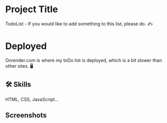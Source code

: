 
# Project Title

TodoList - If you would like to add something to this list, please do. :writing_hand:

# Deployed
Onrender.com is where my toDo list is deployed, which is a bit slower than other sites. :desktop_computer:

## 🛠 Skills
HTML, CSS, JavaScript...


## Screenshots





